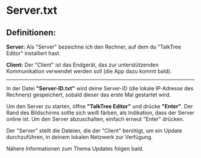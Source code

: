 # Server.txt

## Definitionen:

**Server:** Als "Server" bezeichne ich den Rechner, auf dem du "TalkTree Editor" installiert hast.

**Client:** Der "Client" ist das Endgerät, das zur unterstützenden Kommunikation verwendet werden soll (die App dazu kommt bald).

---

In der Datei **"Server-ID.txt"** wird deine Server-ID (die lokale IP-Adresse des Rechners) gespeichert, sobald dieser das erste Mal gestartet wird.

Um den Server zu starten, öffne **"TalkTree Editor"** und drücke **"Enter"**. Der Rand des Bildschirms sollte sich weiß färben, als Indikation, dass der Server online ist. Um den Server abzuschalten, einfach erneut "Enter" drücken.

Der "Server" stellt die Dateien, die der "Client" benötigt, um ein Update durchzuführen, in deinem lokalen Netzwerk zur Verfügung.

Nähere Informationen zum Thema Updates folgen bald.
